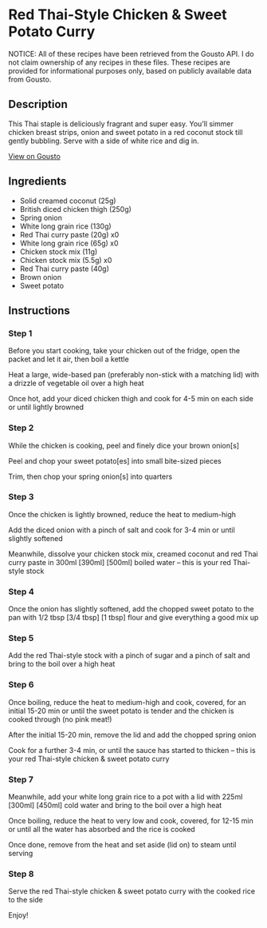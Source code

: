# Red Thai-Style Chicken & Sweet Potato Curry

NOTICE: All of these recipes have been retrieved from the Gousto API. I do not claim ownership of any recipes in these files. These recipes are provided for informational purposes only, based on publicly available data from Gousto.

## Description

This Thai staple is deliciously fragrant and super easy. You’ll simmer chicken breast strips, onion and sweet potato in a red coconut stock till gently bubbling. Serve with a side of white rice and dig in.

[View on Gousto](https://www.gousto.co.uk/recipes/cookbook/thai-red-chicken-sweet-potato-curry)

## Ingredients

- Solid creamed coconut (25g)
- British diced chicken thigh (250g)
- Spring onion
- White long grain rice (130g)
- Red Thai curry paste (20g) x0
- White long grain rice (65g) x0
- Chicken stock mix (11g)
- Chicken stock mix (5.5g) x0
- Red Thai curry paste (40g)
- Brown onion
- Sweet potato

## Instructions


### Step 1

Before you start cooking, take your chicken out of the fridge, open the packet and let it air, then boil a kettle

Heat a large, wide-based pan (preferably non-stick with a matching lid) with a drizzle of vegetable oil over a high heat

Once hot, add your diced chicken thigh and cook for 4-5 min on each side or until lightly browned


### Step 2

While the chicken is cooking, peel and finely dice your brown onion[s]

Peel and chop your sweet potato[es] into small bite-sized pieces

Trim, then chop your spring onion[s] into quarters


### Step 3

Once the chicken is lightly browned, reduce the heat to medium-high

Add the diced onion with a pinch of salt and cook for 3-4 min or until slightly softened

Meanwhile, dissolve your chicken stock mix, creamed coconut and red Thai curry paste in 300ml<span class="text-purple"> [390ml]</span> <span class="text-danger">[500ml]</span> boiled water – this is your red Thai-style stock


### Step 4

Once the onion has slightly softened, add the chopped sweet potato to the pan with 1/2 tbsp <span class="text-purple">[3/4 tbsp]</span><span class="text-danger"> [1 tbsp] </span>flour and give everything a good mix up


### Step 5

Add the red Thai-style stock with a pinch of sugar and a pinch of salt and bring to the boil over a high heat


### Step 6

Once boiling, reduce the heat to medium-high and cook, covered, for an initial 15-20 min or until the sweet potato is tender and the chicken is cooked through (no pink meat!)

After the initial 15-20 min, remove the lid and add the chopped spring onion

Cook for a further 3-4 min, or until the sauce has started to thicken – this is your red Thai-style chicken & sweet potato curry


### Step 7

Meanwhile, add your white long grain rice to a pot with a lid with 225ml <span class="text-purple">[300ml]</span> <span class="text-danger">[450ml]</span> cold water and bring to the boil over a high heat

Once boiling, reduce the heat to very low and cook, covered, for 12-15 min or until all the water has absorbed and the rice is cooked

Once done, remove from the heat and set aside (lid on) to steam until serving

### Step 8

Serve the red Thai-style chicken & sweet potato curry with the cooked rice to the side

Enjoy!

